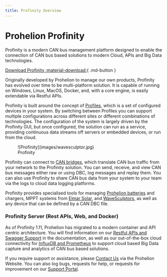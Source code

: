 ```yaml
---
title: Profinity Overview
---
```


# Prohelion Profinity

Profinity is a modern CAN bus management platform designed to enable the connection of CAN bus based solutions to modern Cloud, APIs and Big Data technologies.

[Download Profinity :material-download:](https://github.com/Prohelion/Profinity/releases/latest/download/Profinity.install.msi){ .md-button }

Originally developed by Prohelion to manage our own products, Profinity has evolved over time to be multi-platform solution. It is capable of running on Windows, Linux, MacOS, Docker, and, with a core engine, is easily extendable via Restful APIs.

Profinity is built around the concept of [Profiles](Getting_Started/Profiles.md), which is a set of configured devices in your system.  By switching between Profiles you can support multiple configurations across different sites or different combinations of technologies. The configuration of the system is largely driven by the Profinity GUI, but once configured, the solution can run as a service, providing continuous data streams off servers or embedded devices, or run from the cloud.

<!-- Update this image -->
<figure markdown>
![Profinity](images/wavesculptor.jpg)
<figcaption>Profinity</figcaption>
</figure>

Profinity can connect to [CAN bridges](Components/Adaptors/CAN_Bus_Adapters.md), which translate CAN bus traffic from your network to the Profinity solution. You can send, receive, and view CAN bus messages either raw or using DBC, log messages and replay them. You can also use Profinity to share CAN bus data from your system to your team <!--, either in near real time via a [Prohelion Cloud Connect](Prohelion_Cloud_Connect.md) data stream, or -->via the logs to cloud data logging platforms. 

Profinity provides specialised tools for managing [Prohelion batteries](Components/Battery_Management_System/Prohelion_Batteries.md) and chargers, MPPT systems from [Elmar Solar](Components/MPPT/Elmar_Solar_MPPT.md), and [WaveSculptors](Components/Motor_Controller/WaveSculptor.md), as well as any device that can be defined by a CAN DBC file.  

### Profinity Server (Rest APIs, Web, and Docker)

As of Profinity 1.11, Prohelion has migrated to a modern container and API centric architecture.  You will find information on our [Restful APIs and Swagger Support](Advanced_Features/Profinity_Rest_APIs.md) in the documentation, as well as our out-of-the-box cloud connectivity for [InfluxDB and Prometheus](Components/Loggers/InfluxDB_Prometheus_Integration.md) to support cloud based Big Data capture and analytics of CAN bus based solutions.  

<!-- In addition we now support for Profinity running as a Server on [Windows, Linux, MacOS, and Docker](Profinity_Server.md). -->

If you require support or assistance, please [Contact Us](https://www.prohelion.com/contact-us/) via the Prohelion Website. You can also log bugs, requests for help, or requests for improvement on our [Support Portal](https://prohelion.atlassian.net/servicedesk/customer/portals).